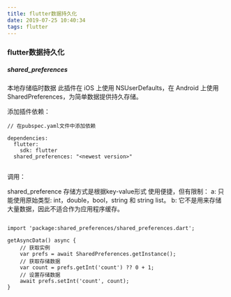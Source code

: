 ```yaml
---
title: flutter数据持久化
date: 2019-07-25 10:40:34
tags: flutter
---
```

### flutter数据持久化



##### shared_preferences

本地存储临时数据
此插件在 iOS 上使用 NSUserDefaults，在 Android 上使用 SharedPreferences，为简单数据提供持久存储。

添加插件依赖：

```
// 在pubspec.yaml文件中添加依赖

dependencies:
  flutter:
    sdk: flutter
  shared_preferences: "<newest version>"


```

调用：

shared_preference 存储方式是根据key-value形式
使用便捷，但有限制：
    a: 只能使用原始类型: int，double，bool，string 和 string list。
    b: 它不是用来存储大量数据，因此不适合作为应用程序缓存。

```

import 'package:shared_preferences/shared_preferences.dart';

getAsyncData() async {
    // 获取实例
    var prefs = await SharedPreferences.getInstance();
    // 获取存储数据
    var count = prefs.getInt('count') ?? 0 + 1;
    // 设置存储数据
    await prefs.setInt('count', count);
}


```

